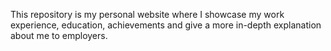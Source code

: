 This repository is my personal website where I showcase my work experience, education, achievements and give a more in-depth explanation about me to employers. 

